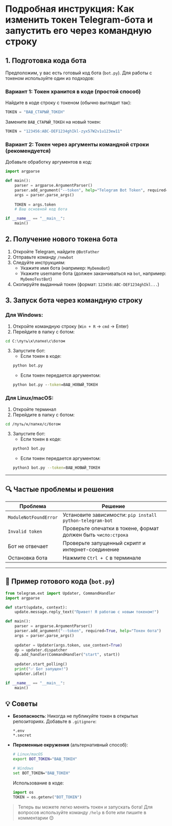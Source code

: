# Подробная инструкция: Как изменить токен Telegram-бота и запустить его через командную строку

## 1. Подготовка кода бота
Предположим, у вас есть готовый код бота (`bot.py`). Для работы с токеном используйте один из подходов:

### Вариант 1: Токен хранится в коде (простой способ)
Найдите в коде строку с токеном (обычно выглядит так):
```python
TOKEN = "ВАШ_СТАРЫЙ_ТОКЕН"
```
Замените `ВАШ_СТАРЫЙ_ТОКЕН` на новый токен:
```python
TOKEN = "123456:ABC-DEF1234ghIkl-zyx57W2v1u123ew11"
```

### Вариант 2: Токен через аргументы командной строки (рекомендуется)
Добавьте обработку аргументов в код:
```python
import argparse

def main():
    parser = argparse.ArgumentParser()
    parser.add_argument("--token", help="Telegram Bot Token", required=True)
    args = parser.parse_args()
    
    TOKEN = args.token
    # Ваш основной код бота

if __name__ == "__main__":
    main()
```

## 2. Получение нового токена бота
1. Откройте Telegram, найдите `@BotFather`
2. Отправьте команду `/newbot`
3. Следуйте инструкциям:
   - Укажите имя бота (например: `MyDemoBot`)
   - Укажите username бота (должен заканчиваться на `bot`, например: `MyDemoTestBot`)
4. Скопируйте выданный токен (формат: `123456:ABC-DEF1234ghIkl...`)

## 3. Запуск бота через командную строку

### Для Windows:
1. Откройте командную строку (`Win + R` → `cmd` → Enter)
2. Перейдите в папку с ботом:
```cmd
cd C:\путь\к\папке\с\ботом
```
3. Запустите бот:
   - Если токен в коде:
   ```cmd
   python bot.py
   ```
   - Если токен передается аргументом:
   ```cmd
   python bot.py --token=ВАШ_НОВЫЙ_ТОКЕН
   ```

### Для Linux/macOS:
1. Откройте терминал
2. Перейдите в папку с ботом:
```bash
cd /путь/к/папке/с/ботом
```
3. Запустите бот:
   - Если токен в коде:
   ```bash
   python3 bot.py
   ```
   - Если токен передается аргументом:
   ```bash
   python3 bot.py --token=ВАШ_НОВЫЙ_ТОКЕН
   ```

---

## 🔍 Частые проблемы и решения

| Проблема                  | Решение                                                                 |
|---------------------------|-------------------------------------------------------------------------|
| `ModuleNotFoundError`     | Установите зависимости: `pip install python-telegram-bot`               |
| `Invalid token`           | Проверьте опечатки в токене, формат должен быть `число:строка`          |
| Бот не отвечает           | Проверьте запущенный скрипт и интернет-соединение                      |
| Остановка бота            | Нажмите `Ctrl + C` в терминале                                         |

---

## 🧩 Пример готового кода (`bot.py`)
```python
from telegram.ext import Updater, CommandHandler
import argparse

def start(update, context):
    update.message.reply_text("Привет! Я работаю с новым токеном!")

def main():
    parser = argparse.ArgumentParser()
    parser.add_argument("--token", required=True, help="Токен бота")
    args = parser.parse_args()
    
    updater = Updater(args.token, use_context=True)
    dp = updater.dispatcher
    dp.add_handler(CommandHandler("start", start))
    
    updater.start_polling()
    print("✅ Бот запущен!")
    updater.idle()

if __name__ == "__main__":
    main()
```

## 💡 Советы
- **Безопасность**: Никогда не публикуйте токен в открытых репозиториях. Добавьте в `.gitignore`:
  ```
  *.env
  *.secret
  ```
- **Переменные окружения** (альтернативный способ):
  ```bash
  # Linux/macOS
  export BOT_TOKEN="ВАШ_ТОКЕН"
  
  # Windows
  set BOT_TOKEN="ВАШ_ТОКЕН"
  ```
  Использование в коде:
  ```python
  import os
  TOKEN = os.getenv("BOT_TOKEN")
  ```

> Теперь вы можете легко менять токен и запускать бота! Для вопросов используйте команду `/help` в боте или пишите в комментарии 😊
